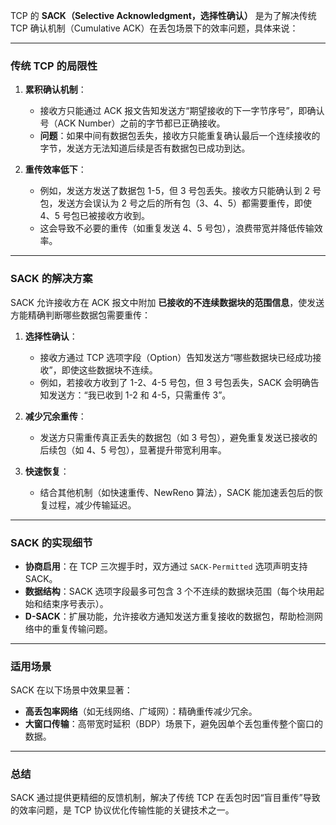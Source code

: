 TCP 的 **SACK（Selective Acknowledgment，选择性确认）** 是为了解决传统 TCP 确认机制（Cumulative ACK）在丢包场景下的效率问题，具体来说：

---

### **传统 TCP 的局限性**
1. **累积确认机制**：
   - 接收方只能通过 ACK 报文告知发送方“期望接收的下一字节序号”，即确认号（ACK Number）之前的字节都已正确接收。
   - **问题**：如果中间有数据包丢失，接收方只能重复确认最后一个连续接收的字节，发送方无法知道后续是否有数据包已成功到达。

2. **重传效率低下**：
   - 例如，发送方发送了数据包 1-5，但 3 号包丢失。接收方只能确认到 2 号包，发送方会误认为 2 号之后的所有包（3、4、5）都需要重传，即使 4、5 号包已被接收方收到。
   - 这会导致不必要的重传（如重复发送 4、5 号包），浪费带宽并降低传输效率。

---

### **SACK 的解决方案**
SACK 允许接收方在 ACK 报文中附加 **已接收的不连续数据块的范围信息**，使发送方能精确判断哪些数据包需要重传：

1. **选择性确认**：
   - 接收方通过 TCP 选项字段（Option）告知发送方“哪些数据块已经成功接收”，即使这些数据块不连续。
   - 例如，若接收方收到了 1-2、4-5 号包，但 3 号包丢失，SACK 会明确告知发送方：“我已收到 1-2 和 4-5，只需重传 3”。

2. **减少冗余重传**：
   - 发送方只需重传真正丢失的数据包（如 3 号包），避免重复发送已接收的后续包（如 4、5 号包），显著提升带宽利用率。

3. **快速恢复**：
   - 结合其他机制（如快速重传、NewReno 算法），SACK 能加速丢包后的恢复过程，减少传输延迟。

---

### **SACK 的实现细节**
- **协商启用**：在 TCP 三次握手时，双方通过 `SACK-Permitted` 选项声明支持 SACK。
- **数据结构**：SACK 选项字段最多可包含 3 个不连续的数据块范围（每个块用起始和结束序号表示）。
- **D-SACK**：扩展功能，允许接收方通知发送方重复接收的数据包，帮助检测网络中的重复传输问题。

---

### **适用场景**
SACK 在以下场景中效果显著：
- **高丢包率网络**（如无线网络、广域网）：精确重传减少冗余。
- **大窗口传输**：高带宽时延积（BDP）场景下，避免因单个丢包重传整个窗口的数据。

---

### **总结**
SACK 通过提供更精细的反馈机制，解决了传统 TCP 在丢包时因“盲目重传”导致的效率问题，是 TCP 协议优化传输性能的关键技术之一。